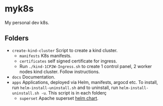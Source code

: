 # myk8s

My personal dev k8s.

## Folders

- `create-kind-cluster` Script to create a kind cluster.
  - `manifests` K8s manifests.
  - `certificates` self signed certificate for ingress.
  - Run `./kind-1CP2W-Ingress.sh` to create 1 control panel, 2 worker nodes kind cluster. Follow instructions.
- `docs` Documentation.
- `apps` Applications, deployed via Helm, manifests, argocd etc. To install, run `helm-install-uninstall.sh` and to uninstall, run `helm-install-uninstall.sh -u`. This script is in each folderç
  - `superset` Apache superset [helm chart](https://github.com/apache/superset/tree/master/helm/superset).

